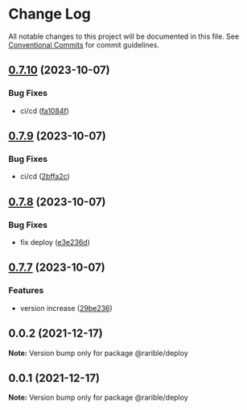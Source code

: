 # Change Log

All notable changes to this project will be documented in this file.
See [Conventional Commits](https://conventionalcommits.org) for commit guidelines.

## [0.7.10](https://github.com/rarible/protocol-contracts/compare/v0.7.9...v0.7.10) (2023-10-07)


### Bug Fixes

* ci/cd ([fa1084f](https://github.com/rarible/protocol-contracts/commit/fa1084f46ee4e12c945837cc417cf8be46ee441e))





## [0.7.9](https://github.com/rarible/protocol-contracts/compare/v0.7.8...v0.7.9) (2023-10-07)


### Bug Fixes

* ci/cd ([2bffa2c](https://github.com/rarible/protocol-contracts/commit/2bffa2cfe39ed051dd26405386a8c7f5c25fe127))





## [0.7.8](https://github.com/rarible/protocol-contracts/compare/v0.7.7-beta20...v0.7.8) (2023-10-07)


### Bug Fixes

* fix deploy ([e3e236d](https://github.com/rarible/protocol-contracts/commit/e3e236d8819a13c7c4aa4de94961bb3fedbda2f8))





## [0.7.7](https://github.com/rarible/protocol-contracts/compare/v0.3.0-beta7...v0.7.7) (2023-10-07)


### Features

* version increase ([29be236](https://github.com/rarible/protocol-contracts/commit/29be236fdfefbabf0922457a9fdc3e0a219088bd))





## 0.0.2 (2021-12-17)

**Note:** Version bump only for package @rarible/deploy





## 0.0.1 (2021-12-17)

**Note:** Version bump only for package @rarible/deploy
